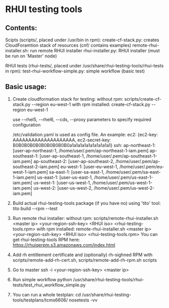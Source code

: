 RHUI testing tools
==================

Contents:
--------
Scipts (scripts/, placed under /usr/bin in rpm):
    create-cf-stack.py: creates CloudForamtion stack of resources (cnf/ contains examples)
    remote-rhui-installer.sh: run remote RHUI installer
    rhui-installer.py: RHUI installer (must be run on 'Master' node)

RHUI tests (rhui-tests/, placed under /usr/share/rhui-testing-tools/rhui-tests in rpm):
    test-rhui-workflow-simple.py: simple workflow (basic test)


Basic usage:
-----------
1) Create cloudformation stack for testing:
    without rpm:
        scripts/create-cf-stack.py  --region eu-west-1
    with rpm installed:
        create-cf-stack.py --region eu-west-1

    use --rhel5, --rhel6, --cds, --proxy parameters to specify required configuration

    /etc/validation.yaml is used as config file. An example:
    ec2: {ec2-key: AAAAAAAAAAAAAAAAAAAA, ec2-secret-key: B0B0B0B0B0B0B0B0B0B0a1a1a1a1a1a1a1a1a1a1}
    ssh:
      ap-northeast-1: [user-ap-northeast-1, /home/user/.pem/ap-northeast-1-iam.pem]
      ap-southeast-1: [user-ap-southeast-1, /home/user/.pem/ap-southeast-1-iam.pem]
      ap-southeast-2: [user-ap-southeast-2, /home/user/.pem/ap-southeast-2-iam.pem]
      eu-west-1: [user-eu-west-1, /home/user/.pem/eu-west-1-iam.pem]
      sa-east-1: [user-sa-east-1, /home/user/.pem/sa-east-1-iam.pem]
      us-east-1: [user-us-east-1, /home/user/.pem/us-east-1-iam.pem]
      us-west-1: [user-us-west-1, /home/user/.pem/us-west-1-iam.pem]
      us-west-2: [user-us-west-2, /home/user/.pem/us-west-2-iam.pem]

2) Build actual rhui-testing-tools package (if you have no) using 'tito' tool:
    tito build --rpm --test

3) Run remote rhui installer:
    without rpm:
        scripts/remote-rhui-installer.sh &lt;master ip&gt; &lt;your-region-ssh-key&gt; &lt;RHUI iso&gt; &lt;rhui-testing-tools.rpm&gt;
    with rpm installed:
        remote-rhui-installer.sh &lt;master ip&gt; &lt;your-region-ssh-key&gt; &lt;RHUI iso&gt; &lt;rhui-testing-tools.rpm&gt;
    You can get rhui-testing-tools RPM here: https://rhuiqerpm.s3.amazonaws.com/index.html

4) Add rh entitlement certificate and (optionally) rh-sighned RPM with scripts/remote-add-rh-cert.sh, scripts/remote-add-rh-rpm.sh 
   scripts

5) Go to master
    ssh -i &lt;your-region-ssh-key&gt; &lt;master ip&gt;

6) Run simple workflow
   python /usr/share/rhui-testing-tools/rhui-tests/test_rhui_workflow_simple.py

7) You can run a whole testplan:
   cd /usr/share/rhui-testing-tools/testplans/tcms6606/
   nosetests -vv
